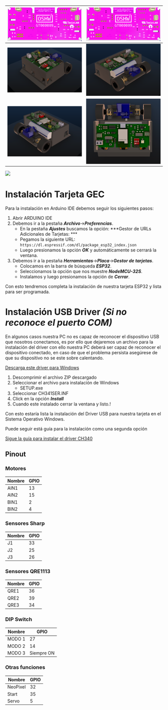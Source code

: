 

| ![](/bottom.PNG)             |  ![](/bottom.PNG) |
:-------------------------:|:-------------------------:
![](img/1.PNG)  |  ![](img/2.PNG)
![](img/3.PNG)  |  ![](img/4.PNG)

![](https://youtu.be/zNzZ1PfUDNk)

# Instalación Tarjeta GEC

Para la instalación en Arduino IDE debemos seguir los siguientes pasos:

1. Abrir ARDUINO IDE
2. Debemos ir a la pestaña ***Archivo***->***Preferencias***.
	- En la pestaña ***Ajustes*** buscamos la opción: ***Gestor de URLs Adicionales de Tarjetas: ***
	- Pegamos la siguiente URL: `https://dl.espressif.com/dl/package_esp32_index.json`
	- Luego presionamos la opción ***OK*** y automáticamente se cerrará la ventana.
3. Debemos ir a la pestaña ***Herramientas***->***Placa***->***Gestor de tarjetas***.
	- Colocamos en la barra de búsqueda ***ESP32***.
	- Seleccionamos la opción que nos muestre ***NodeMCU-32S***.
	- Instalamos y luego presionamos la opción de ***Cerrar***.

Con esto tendremos completa la instalación de nuestra tarjeta ESP32 y lista para ser programada.	 

# Instalación USB Driver ***(Si no reconoce el puerto COM)***

En algunos casos nuestra PC no es capaz de reconocer el dispositivo USB que nosotros conectamos, es por ello que dejaremos un archivo para la instalación del driver con ello nuestra PC deberá ser capaz de reconocer el dispositivo conectado, en caso de que el problema persista asegúrese de que su dispositivo no se este sobre calentando.

[Descarga este driver para Windows][DRIVER_USB]

[DRIVER_USB]: https://www.arduined.eu/files/windows10/CH341SER.zip

1. Descomprimir el archivo ZIP descargado 
2. Seleccionar el archivo para instalación de Windows
	- SETUP.exe
3. Seleccionar CH341SER.INF
4. Click en la opción ***Install***
5. Cuando este instalado cerrar la ventana y listo.!

Con esto estaría lista la instalación del Driver USB para nuestra tarjeta en el Sistema Operativo Windows.

Puede seguir está guía para la instalación como una segunda opción 

[Sigue la guía para instalar el driver CH340][DRIVER_CH340]

[DRIVER_CH340]: https://www.arduined.eu/ch340-windows-10-driver-download/

## Pinout

### Motores
Nombre | GPIO 
--- | --- 
AIN1 | 13
AIN2 | 15
BIN1 | 2
BIN2 | 4

### Sensores Sharp
Nombre | GPIO 
--- | --- 
J1 | 33
J2 | 25
J3 | 26

### Sensores QRE1113
Nombre | GPIO 
--- | --- 
QRE1 | 36
QRE2 | 39
QRE3 | 34

### DIP Switch
Nombre | GPIO 
--- | --- 
MODO 1 | 27
MODO 2 | 14
MODO 3 | Siempre ON

### Otras funciones
Nombre | GPIO 
--- | --- 
NeoPixel | 32
Start | 35
Servo | 5
